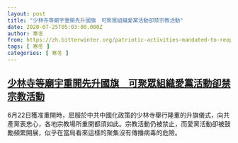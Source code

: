 ```yaml
---
layout: post
title: "少林寺等廟宇重開先升國旗　可聚眾組織愛黨活動卻禁宗教活動"
date: 2020-07-25T05:03:00.000Z
author: 寒冬
from: https://zh.bitterwinter.org/patriotic-activities-mandated-to-reopen-religious-venues/
tags: [ 寒冬 ]
categories: [ 寒冬 ]
---
```

<!--1595653380000-->
[少林寺等廟宇重開先升國旗　可聚眾組織愛黨活動卻禁宗教活動](https://zh.bitterwinter.org/patriotic-activities-mandated-to-reopen-religious-venues/)
------

<div>
6月22日獲准重開時，屈服於中共中國化政策的少林寺舉行隆重的升旗儀式，向共產黨表忠心，各地宗教場所重開都須如此。宗教活動仍被禁止，而愛黨活動卻被鼓勵頻繁開展，似乎在當局看來這樣的聚集沒有傳播病毒的危險。
</div>
